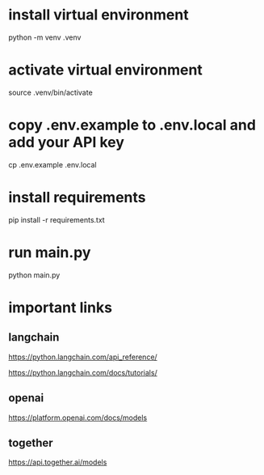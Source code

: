 # install virtual environment
python -m venv .venv

# activate virtual environment
source .venv/bin/activate

# copy .env.example to .env.local and add your API key
cp .env.example .env.local

# install requirements
pip install -r requirements.txt

# run main.py
python main.py


# important links
## langchain

https://python.langchain.com/api_reference/


https://python.langchain.com/docs/tutorials/

## openai
https://platform.openai.com/docs/models

## together
https://api.together.ai/models

